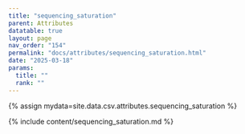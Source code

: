 ```yaml
---
title: "sequencing_saturation"
parent: Attributes
datatable: true
layout: page
nav_order: "154"
permalink: "docs/attributes/sequencing_saturation.html"
date: "2025-03-18"
params:
  title: ""
  rank: ""
---
```

{% assign mydata=site.data.csv.attributes.sequencing_saturation %} 

{% include content/sequencing_saturation.md %}
